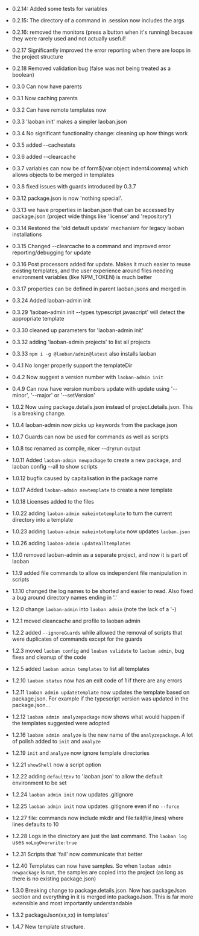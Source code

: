 * 0.2.14: Added some tests for variables
* 0.2.15: The directory of a command in .session now includes the args
* 0.2.16: removed the monitors (press a button when it's running) because they were rarely used and not actually useful!
* 0.2.17 Significantly improved the error reporting when there are loops in the project structure
* 0.2.18 Removed validation bug (false was not being treated as a boolean)


* 0.3.0 Can now have parents
* 0.3.1 Now caching parents
* 0.3.2 Can have remote templates now
* 0.3.3 'laoban init' makes a simpler laoban.json
* 0.3.4 No significant functionality change: cleaning up how things work
* 0.3.5 added --cachestats
* 0.3.6 added --clearcache
* 0.3.7 variables can now be of form${var:object:indent4:comma} which allows objects to be merged in templates
* 0.3.8 fixed issues with guards introduced by 0.3.7
* 0.3.12 package.json is now 'nothing special'.
* 0.3.13 we have properties in laoban.json that can be accessed by package.json (project wide things like 'license'
  and 'repository')
* 0.3.14 Restored the 'old default update' mechanism for legacy laoban installations
* 0.3.15 Changed --clearcache to a command and improved error reporting/debugging for update
* 0.3.16 Post processors added for update. Makes it much easier to reuse existing templates, and the user experience
  around files needing environment variables (like NPM_TOKEN) is much better
* 0.3.17 properties can be defined in parent laoban.jsons and merged in
* 0.3.24 Added laoban-admin init
* 0.3.29 'laoban-admin init --types typescript javascript' will detect the appropriate template
* 0.3.30 cleaned up parameters for 'laoban-admin init'
* 0.3.32 adding 'laoban-admin projects' to list all projects
* 0.3.33 `npm i -g @laoban/admin@latest` also installs laoban


* 0.4.1 No longer properly support the templateDir
* 0.4.2 Now suggest a version number with `laoban-admin init`
* 0.4.9 Can now have version numbers update with update using '--minor', '--major' or '--setVersion'


* 1.0.2 Now using package.details.json instead of project.details.json. This is a breaking change.
* 1.0.4 laoban-admin now picks up keywords from the package.json
* 1.0.7 Guards can now be used for commands as well as scripts
* 1.0.8 tsc renamed as compile, nicer --dryrun output
* 1.0.11 Added `laoban-admin newpackage` to create a new package, and laoban config --all to show scripts
* 1.0.12 bugfix caused by capitalisation in the package name
* 1.0.17 Added `laoban-admin newtemplate` to create a new template
* 1.0.18 Licenses added to the files
* 1.0.22 adding `laoban-admin makeintotemplate` to turn the current directory into a template
* 1.0.23 adding `laoban-admin makeintotemplate` now updates `laoban.json`
* 1.0.26 adding `laoban-admin updatealltemplates`
* 1.1.0 removed laoban-admin as a separate project, and now it is part of laoban
* 1.1.9 added file commands to allow os independent file manipulation in scripts
* 1.1.10 changed the log names to be shorted and easier to read. Also fixed a bug around directory names ending in '.'
* 1.2.0 change `laoban-admin` into `laoban admin` (note the lack of a '-)
* 1.2.1 moved cleancache and profile to laoban admin
* 1.2.2 added `--ignoreGuards` while allowed the removal of scripts that were duplicates of commands except for the
  guards
* 1.2.3 moved `laoban config` and `loaban validate` to `laoban admin`, bug fixes and cleanup of the code
* 1.2.5 added `laoban admin templates` to list all templates
* 1.2.10 `laoban status` now has an exit code of 1 if there are any errors
* 1.2.11 `laoban admin updatetemplate` now updates the template based on package.json. For example if the typescript
  version was updated in the package.json...
* 1.2.12 `laoban admin analyzepackage` now shows what would happen if the templates suggested were adopted
* 1.2.16 `laoban admin analyze` is the new name of the `analyzepackage`. A lot of polish added to `init` and `analyze`
* 1.2.19 `init` and `analyze` now ignore template directories
* 1.2.21 `showShell` now a script option
* 1.2.22 adding `defaultEnv` to 'laoban.json' to allow the default environment to be set
* 1.2.24 `laoban admin init` now updates .gitignore
* 1.2.25 `laoban admin init` now updates .gitignore even if no `--force`
* 1.2.27 file: commands now include mkdir and file:tail(file,lines) where lines defaults to 10
* 1.2.28 Logs in the directory are just the last command. The `laoban log` uses `noLogOverwrite:true`
* 1.2.31 Scripts that 'fail' now communicate that better
* 1.2.40 Templates can now have samples. So when `laoban admin newpackage` is run, the samples are copied into the
  project (as long as there is no existing package.json)

* 1.3.0 Breaking change to package.details.json. Now has packageJson section and everything in it is merged into
  packageJson. This is far more extensible and most importantly understandable
* 1.3.2 packageJson(xx,xx) in templates'
* 1.4.7 New template structure.